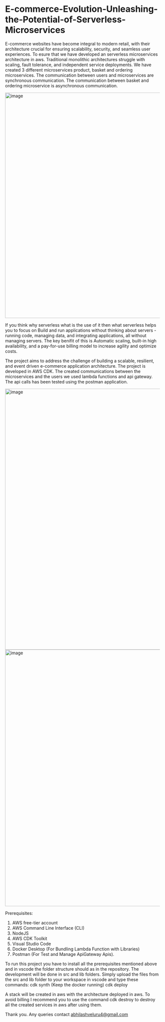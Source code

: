 # E-commerce-Evolution-Unleashing-the-Potential-of-Serverless-Microservices

E-commerce websites have become integral to modern retail, with their architecture crucial for ensuring scalability, security, and seamless user experiences. To esure that we have developed an serverless microservices architecture in aws. Traditional monolithic architectures struggle with scaling, fault tolerance, and independent service deployments. We have created 3 different microservices product, basket and ordering microservices. The communication between users and microservices are synchronous communication. The communication between basket and ordering microservice is asynchronous communication.

<img width="731" alt="image" src="https://github.com/user-attachments/assets/69dd54fa-1602-46bd-9b65-715155a0a5d1">

If you think why serverless what is the use of it then what serverless helps you to focus on Build and run applications without thinking about
servers - running code, managing data, and integrating applications, all without managing servers. The key benifit of this is Automatic scaling, built-in high availability, and a pay-for-use billing model to increase agility and optimize costs.

The project aims to address the challenge of building a scalable, resilient, and event driven e-commerce application architecture. The project is developed in AWS CDK. The created communications between the microservices and the users we used lambda functions and api gateway. The api calls has been tested using the postman application.

<img width="846" alt="image" src="https://github.com/user-attachments/assets/13d89109-3718-4e5b-9dea-8c95ed8c1dd1">

<img width="832" alt="image" src="https://github.com/user-attachments/assets/c18cc376-c0a1-4bf7-a4c7-632356ac011a">

Prerequisites:
1. AWS free-tier account
2. AWS Command Line Interface (CLI)
3. NodeJS
4. AWS CDK Toolkit
5. Visual Studio Code
6. Docker Desktop (For Bundling Lambda Function with Libraries)
7. Postman (For Test and Manage ApiGateway Apis).

To run this project you have to install all the prerequisites mentioned above and in vscode the folder structure should as in the repository. The development will be done in src and lib folders. Simply upload the files from the src and lib folder to your workspace in vscode and type these commands:
cdk synth (Keep the docker running)
cdk deploy

A stack will be created in aws with the architecture deployed in aws. To avoid billing I recommend you to use the command cdk destroy to
destroy all the created services in aws after using them.

Thank you.
Any queries contact abhilashveluru4@gmail.com
